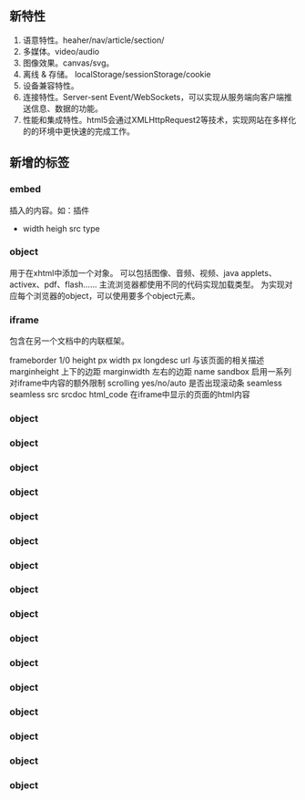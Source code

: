 ## 新特性  

1. 语意特性。heaher/nav/article/section/  
2. 多媒体。video/audio  
3. 图像效果。canvas/svg。  
4. 离线 & 存储。 localStorage/sessionStorage/cookie  
5. 设备兼容特性。  
6. 连接特性。Server-sent Event/WebSockets，可以实现从服务端向客户端推送信息、数据的功能。  
7. 性能和集成特性。html5会通过XMLHttpRequest2等技术，实现网站在多样化的的环境中更快速的完成工作。  

## 新增的标签
### embed
插入的内容。如：插件

- width
heigh
src
type

### object

用于在xhtml中添加一个对象。
可以包括图像、音频、视频、java applets、activex、pdf、flash……
主流浏览器都使用不同的代码实现加载类型。
为实现对应每个浏览器的object，可以使用要多个object元素。

### iframe

包含在另一个文档中的内联框架。

frameborder  1/0
height       px
width        px
longdesc     url         与该页面的相关描述
marginheight             上下的边距
marginwidth              左右的边距
name
sandbox                  启用一系列对iframe中内容的额外限制
scrolling    yes/no/auto 是否出现滚动条
seamless     seamless
src
srcdoc       html_code   在iframe中显示的页面的html内容


### object
### object
### object
### object
### object
### object
### object
### object
### object
### object
### object
### object
### object
### object
### object
### object